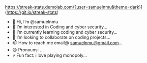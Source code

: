 https://streak-stats.demolab.com/?user=samuelnmu&theme=dark)](https://git.io/streak-stats)
- 👋 Hi, I’m @samuelnmu
- 👀 I’m interested in Coding and cyber security...
- 🌱 I’m currently learning coding and cyber security...
- 💞️ I’m looking to collaborate on coding projects...
- 📫 How to reach me email@ samuelnmu@gmail.com...
- 😄 Pronouns: ...
- ⚡ Fun fact: i love playing monopoly...

<!---
samuelnmu/samuelnmu is a ✨ special ✨ repository because its `README.md` (this file) appears on your GitHub profile.
You can click the Preview link to take a look at your changes.
--->
